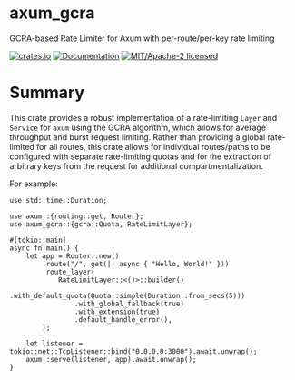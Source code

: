 axum_gcra
=========

GCRA-based Rate Limiter for Axum with per-route/per-key rate limiting

[![crates.io](https://img.shields.io/crates/v/axum_gcra.svg)](https://crates.io/crates/axum_gcra)
[![Documentation](https://docs.rs/axum_gcra/badge.svg)](https://docs.rs/axum_gcra)
[![MIT/Apache-2 licensed](https://img.shields.io/crates/l/axum_gcra.svg)](./LICENSE-Apache)

# Summary

This crate provides a robust implementation of a rate-limiting `Layer` and `Service` for `axum` using the
GCRA algorithm, which allows for average throughput and burst request limiting. Rather than providing a global
rate-limited for all routes, this crate allows for individual routes/paths to be configured with separate
rate-limiting quotas and for the extraction of arbitrary keys from the request for additional compartmentalization.

For example:
```rust,no_run
use std::time::Duration;

use axum::{routing::get, Router};
use axum_gcra::{gcra::Quota, RateLimitLayer};

#[tokio::main]
async fn main() {
    let app = Router::new()
        .route("/", get(|| async { "Hello, World!" }))
        .route_layer(
            RateLimitLayer::<()>::builder()
                .with_default_quota(Quota::simple(Duration::from_secs(5)))
                .with_global_fallback(true)
                .with_extension(true)
                .default_handle_error(),
        );

    let listener = tokio::net::TcpListener::bind("0.0.0.0:3000").await.unwrap();
    axum::serve(listener, app).await.unwrap();
}
```